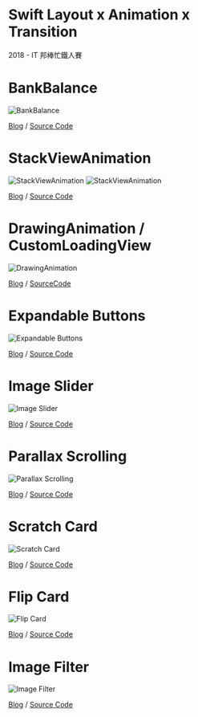 # Swift Layout x Animation x Transition

2018 - IT 邦棒忙鐵人賽

# BankBalance
![BankBalance](Resources/BankBalance.gif)

[Blog](https://ios.devdon.com/archives/922) / [Source Code](https://github.com/slamdon/Swift-Layout-Animation-Transition-30days/tree/master/BankBalance)

# StackViewAnimation
![StackViewAnimation](Resources/StackViewAnimation.gif)
![StackViewAnimation](Resources/StackViewAnimation-2.gif)

[Blog](https://ios.devdon.com/archives/935) / [Source Code](https://github.com/slamdon/Swift-Layout-Animation-Transition-30days/tree/master/BankBalance)

# DrawingAnimation / CustomLoadingView

![DrawingAnimation](Resources/DrawingAnimation.gif)

[Blog](https://ios.devdon.com/archives/950) / [SourceCode](https://github.com/slamdon/Swift-Layout-Animation-Transition-30days/tree/master/DrawingAnimation)

# Expandable Buttons

![Expandable Buttons](Resources/ExpandableButtons.gif)

[Blog](https://ios.devdon.com/archives/964) / [Source Code](https://github.com/slamdon/Swift-Layout-Animation-Transition-30days/tree/master/ExpandableButtons)

# Image Slider

![Image Slider](Resources/ImageSlider.gif)

[Blog](https://ios.devdon.com/archives/979) / [Source Code](https://github.com/slamdon/Swift-Layout-Animation-Transition-30days/tree/master/ImageSlider)

# Parallax Scrolling
![Parallax Scrolling](Resources/ParallaxScrolling.gif)

[Blog](https://ios.devdon.com/archives/987) / [Source Code](https://github.com/slamdon/Swift-Layout-Animation-Transition-30days/tree/master/ParallaxScrolling)

# Scratch Card
![Scratch Card](Resources/ScratchCard.gif)

[Blog](https://ios.devdon.com/archives/1006) / [Source Code](https://github.com/slamdon/Swift-Layout-Animation-Transition-30days/tree/master/ScratchCard)

# Flip Card
![Flip Card](Resources/FlipCard.gif)

[Blog](https://ios.devdon.com/archives/1019) / [Source Code](https://github.com/slamdon/Swift-Layout-Animation-Transition-30days/tree/master/FlipCard)

# Image Filter
![Image Filter](Resources/ImageFilter.gif)

[Blog]() / [Source Code]()